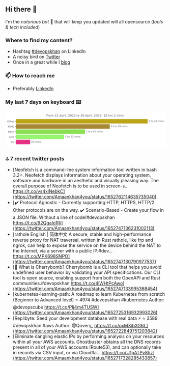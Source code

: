 <!--- [![Hits](https://hits.seeyoufarm.com/api/count/incr/badge.svg?url=https%3A%2F%2Fgithub.com%2Fakhan4u%2Fhit-counter&count_bg=%2379C83D&title_bg=%23555555&icon=&icon_color=%23E7E7E7&title=visits&edge_flat=false)](https://hits.seeyoufarm.com) --->

## Hi there 👋

I'm the _notorious bot_ 🤣 that will keep you updated will all opensource (_tools & tech included_) 

### Where to find my content?

* Hashtag [#devopskhan](https://www.linkedin.com/feed/hashtag/devopskhan) on LinkedIn
* A noisy bird on [Twitter](https://twitter.com/Amaankhan4you)
* Once in a great while I [blog](https://linuxparrot.netlify.app) 


### 📫 **How to reach me**

* Preferably [LinkedIn](https://www.linkedin.com/in/amaan-khan-linux-ninja)

### My last 7 days on keyboard ⌨️

<img src="https://github.com/akhan4u/akhan4u/blob/main/images/stat.svg" alt="Amaan's Wakatime Activity!"/>

### 🔝 7 recent twitter posts
<!-- DEVDOJO:START -->
- [Neofetch is a command-line system information tool written in bash 3.2+. Neofetch displays information about your operating system, software and hardware in an aesthetic and visually pleasing way. The overall purpose of Neofetch is to be used in screen-s… https://t.co/vs4xlNebkC](https://twitter.com/Amaankhan4you/status/1652762114635735040)
- [✔️ Protocol Agnostic - Currently supporting HTTP, HTTPS, HTTP/2. Other protocols are on the way. ✔️ Scenario-Based - Create your flow in a JSON file. Without a line of code!#devopskhan https://t.co/92QgaIo1Ri](https://twitter.com/Amaankhan4you/status/1652747136231002113)
- [rathole English | 简体中文 A secure, stable and high-performance reverse proxy for NAT traversal, written in Rust rathole, like frp and ngrok, can help to expose the service on the device behind the NAT to the Internet, via a server with a public IP.#dev… https://t.co/MPK698SNPO](https://twitter.com/Amaankhan4you/status/1652747130790977537)
- [🧨 What is Cherrybomb? Cherrybomb is a CLI tool that helps you avoid undefined user behavior by validating your API specifications. Our CLI tool is open source, enabling support from both the OpenAPI and Rust communities.#devopskhan https://t.co/4lWHtPcAwo](https://twitter.com/Amaankhan4you/status/1652747133995368454)
- [kubernetes-learning-path: A roadmap to learn Kubernetes from scratch &lpar;Beginner to Advanced level&rpar;
⭐️ 4974
#devopskhan #kubernetes
Author: @devopscube
https://t.co/PIj4m4TUSW](https://twitter.com/Amaankhan4you/status/1652725316932993026)
- [Replibyte: Seed your development database with real data ⚡️
⭐️ 3589
#devopskhan #aws
Author: @Qovery_
https://t.co/oxMXibXG6L](https://twitter.com/Amaankhan4you/status/1652722849751203842)
- [Eliminate dangling elastic IPs by performing analysis on your resources within all your AWS accounts. Ghostbuster obtains all the DNS records present in all of your AWS accounts &lpar;Route53&rpar;, and can optionally take in records via CSV input, or via Cloudfla… https://t.co/U1pATPv8hz](https://twitter.com/Amaankhan4you/status/1652717328285433857)
<!-- DEVDOJO:END -->

<!-- ![Amaan's GitHub stats](https://github-readme-stats.vercel.app/api?username=akhan4u&count_private=true&show_icons=true&hide=contribs) -->
